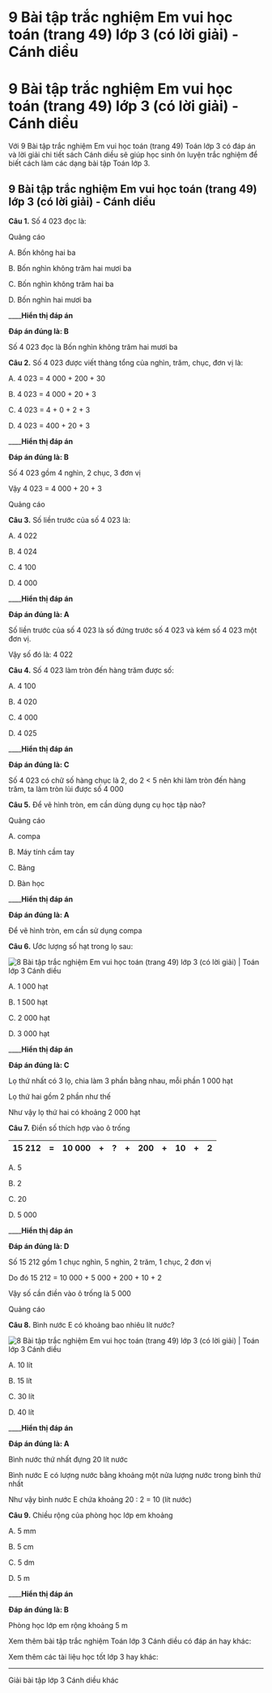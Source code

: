 # 9 Bài tập trắc nghiệm Em vui học toán (trang 49) lớp 3 (có lời giải) - Cánh diều

# 9 Bài tập trắc nghiệm Em vui học toán (trang 49) lớp 3 (có lời giải) - Cánh diều

Với 9 Bài tập trắc nghiệm Em vui học toán (trang 49) Toán lớp 3 có đáp án và lời giải chi tiết sách Cánh diều sẽ giúp học sinh ôn luyện trắc nghiệm để biết cách làm các dạng bài tập Toán lớp 3.

## 9 Bài tập trắc nghiệm Em vui học toán (trang 49) lớp 3 (có lời giải) - Cánh diều

**Câu 1.** Số 4 023 đọc là:

Quảng cáo

A. Bốn không hai ba

B. Bốn nghìn không trăm hai mươi ba

C. Bốn nghìn không trăm hai ba

D. Bốn nghìn hai mươi ba

____**Hiển thị đáp án**

**Đáp án đúng là: B**

Số 4 023 đọc là Bốn nghìn không trăm hai mươi ba

**Câu 2.** Số 4 023 được viết thàng tổng của nghìn, trăm, chục, đơn vị là:

A. 4 023 = 4 000 + 200 + 30

B. 4 023 = 4 000 + 20 + 3

C. 4 023 = 4 + 0 + 2 + 3

D. 4 023 = 400 + 20 + 3

____**Hiển thị đáp án**

**Đáp án đúng là: B**

Số 4 023 gồm 4 nghìn, 2 chục, 3 đơn vị

Vậy 4 023 = 4 000 + 20 + 3

Quảng cáo

**Câu 3.** Số liền trước của số 4 023 là:

A. 4 022

B. 4 024

C. 4 100

D. 4 000

____**Hiển thị đáp án**

**Đáp án đúng là: A**

Số liền trước của số 4 023 là số đứng trước số 4 023 và kém số 4 023 một đơn vị.

Vậy số đó là: 4 022

**Câu 4.** Số 4 023 làm tròn đến hàng trăm được số:

A. 4 100

B. 4 020

C. 4 000

D. 4 025

____**Hiển thị đáp án**

**Đáp án đúng là: C**

Số 4 023 có chữ số hàng chục là 2, do 2 < 5 nên khi làm tròn đến hàng trăm, ta làm tròn lùi được số 4 000

**Câu 5.** Để vẽ hình tròn, em cần dùng dụng cụ học tập nào?

Quảng cáo

A. compa

B. Máy tính cầm tay

C. Bảng

D. Bàn học

____**Hiển thị đáp án**

**Đáp án đúng là: A**

Để vẽ hình tròn, em cần sử dụng compa

**Câu 6.** Ước lượng số hạt trong lọ sau:

![8 Bài tập trắc nghiệm Em vui học toán \(trang 49\) lớp 3 \(có lời giải\) | Toán lớp 3 Cánh diều](https://vietjack.com/toan-3-cd/images/trac-nghiem-em-vui-hoc-toan-trang-49.PNG)

A. 1 000 hạt

B. 1 500 hạt

C. 2 000 hạt

D. 3 000 hạt

____**Hiển thị đáp án**

**Đáp án đúng là: C**

Lọ thứ nhất có 3 lọ, chia làm 3 phần bằng nhau, mỗi phần 1 000 hạt

Lọ thứ hai gồm 2 phần như thế

Như vậy lọ thứ hai có khoảng 2 000 hạt

**Câu 7.** Điền số thích hợp vào ô trống

15 212 |  =  |  10 000 |  \+  |  ? |  \+  |  200 |  + |  10 |  + |  2  
---|---|---|---|---|---|---|---|---|---|---  
  
A. 5

B. 2

C. 20

D. 5 000

____**Hiển thị đáp án**

**Đáp án đúng là: D**

Số 15 212 gồm 1 chục nghìn, 5 nghìn, 2 trăm, 1 chục, 2 đơn vị

Do đó 15 212 = 10 000 + 5 000 + 200 + 10 + 2

Vậy số cần điền vào ô trống là 5 000

Quảng cáo

**Câu 8.** Bình nước E có khoảng bao nhiêu lít nước?

![8 Bài tập trắc nghiệm Em vui học toán \(trang 49\) lớp 3 \(có lời giải\) | Toán lớp 3 Cánh diều](https://vietjack.com/toan-3-cd/images/trac-nghiem-em-vui-hoc-toan-trang-49-a.PNG)

A. 10 lít

B. 15 lít

C. 30 lít

D. 40 lít

____**Hiển thị đáp án**

**Đáp án đúng là: A**

Bình nước thứ nhất đựng 20 lít nước

Bình nước E có lượng nước bằng khoảng một nửa lượng nước trong bình thứ nhất

Như vậy bình nước E chứa khoảng 20 : 2 = 10 (lít nước)

**Câu 9.** Chiều rộng của phòng học lớp em khoảng

A. 5 mm

B. 5 cm

C. 5 dm

D. 5 m

____**Hiển thị đáp án**

**Đáp án đúng là: B**

Phòng học lớp em rộng khoảng 5 m

Xem thêm bài tập trắc nghiệm Toán lớp 3 Cánh diều có đáp án hay khác:

Xem thêm các tài liệu học tốt lớp 3 hay khác:

* * *

Giải bài tập lớp 3 Cánh diều khác
